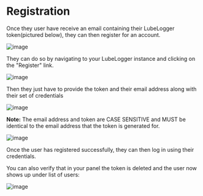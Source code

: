 # Registration
Once they user have receive an email containing their LubeLogger token(pictured below), they can then register for an account.

![image](https://github.com/hargata/lubelog/assets/155338622/80ef7208-bfaa-4cab-ba0e-c0a3ed6f255e)

They can do so by navigating to your LubeLogger instance and clicking on the "Register" link.

![image](https://github.com/hargata/lubelog/assets/155338622/99c1538d-5cfa-4ac8-8946-ef9eb7dfef9a)

Then they just have to provide the token and their email address along with their set of credentials

![image](https://github.com/hargata/lubelog/assets/155338622/c55d7d2d-1366-4fcf-970f-513e92a93c7a)

**Note:** The email address and token are CASE SENSITIVE and MUST be identical to the email address that the token is generated for.

![image](https://github.com/hargata/lubelog/assets/155338622/b77d49ef-d3e3-43bf-9792-360f305ad379)

Once the user has registered successfully, they can then log in using their credentials.

You can also verify that in your panel the token is deleted and the user now shows up under list of users:

![image](https://github.com/hargata/lubelog/assets/155338622/2f4a622a-cb44-4ba9-8b5d-691f677fee3d)
